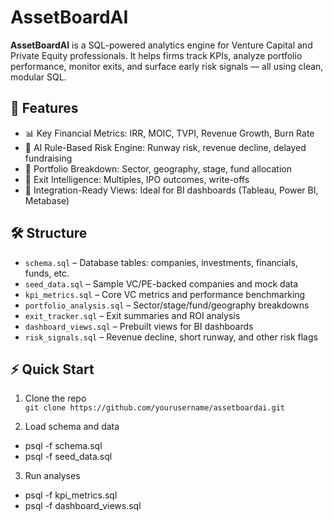 # AssetBoardAI

**AssetBoardAI** is a SQL-powered analytics engine for Venture Capital and Private Equity professionals. It helps firms track KPIs, analyze portfolio performance, monitor exits, and surface early risk signals — all using clean, modular SQL.

## 🚀 Features

- 📊 Key Financial Metrics: IRR, MOIC, TVPI, Revenue Growth, Burn Rate
- 🧠 AI Rule-Based Risk Engine: Runway risk, revenue decline, delayed fundraising
- 🧾 Portfolio Breakdown: Sector, geography, stage, fund allocation
- 💼 Exit Intelligence: Multiples, IPO outcomes, write-offs
- 🔄 Integration-Ready Views: Ideal for BI dashboards (Tableau, Power BI, Metabase)

## 🛠️ Structure

- `schema.sql` – Database tables: companies, investments, financials, funds, etc.
- `seed_data.sql` – Sample VC/PE-backed companies and mock data
- `kpi_metrics.sql` – Core VC metrics and performance benchmarking
- `portfolio_analysis.sql` – Sector/stage/fund/geography breakdowns
- `exit_tracker.sql` – Exit summaries and ROI analysis
- `dashboard_views.sql` – Prebuilt views for BI dashboards
- `risk_signals.sql` – Revenue decline, short runway, and other risk flags

## ⚡ Quick Start

1. Clone the repo  
   `git clone https://github.com/yourusername/assetboardai.git`

2. Load schema and data  
- psql -f schema.sql
- psql -f seed_data.sql

3. Run analyses  
- psql -f kpi_metrics.sql
- psql -f dashboard_views.sql
